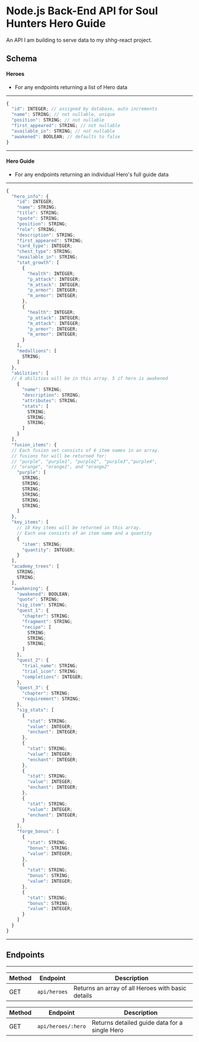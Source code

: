 # Node.js Back-End API for Soul Hunters Hero Guide
An API I am building to serve data to my shhg-react project. 

## Schema

#### Heroes
- For any endpoints returning a list of Hero data

---

```js
{
  "id": INTEGER; // assigned by database, auto increments
  "name": STRING; // not nullable, unique
  "position": STRING; // not nullable
  "first_appeared": STRING; // not nullable
  "available_in": STRING; // not nullable
  "awakened": BOOLEAN; // defaults to false
}
```

---

#### Hero Guide
- For any endpoints returning an individual Hero's full guide data

---

```js
{
  "hero_info": {
    "id": INTEGER;
    "name": STRING;
    "title": STRING;
    "quote": STRING;
    "position": STRING;
    "role": STRING;
    "description": STRING;
    "first_appeared": STRING;
    "card_type": INTEGER;
    "chest_type": STRING;
    "available_in": STRING;
    "stat_growth": [
      {
        "health": INTEGER;
        "p_attack": INTEGER;
        "m_attack": INTEGER;
        "p_armor": INTEGER;
        "m_armor": INTEGER;
      },
      {
        "health": INTEGER;
        "p_attack": INTEGER;
        "m_attack": INTEGER;
        "p_armor": INTEGER;
        "m_armor": INTEGER;
      }
    ],
    "medallions": [
      STRING;
    ]
  },
  "abilities": [
  // 4 abilities will be in this array. 5 if hero is awakened
    {
      "name": STRING;
      "description": STRING;
      "attributes": STRING;
      "stats": [
        STRING;
        STRING;
        STRING;
      ]
    }
  ],
  "fusion_items": {
  // Each fusion set consists of 6 item names in an array.
  // fusions for will be returned for:
  // "purple", "purple1", "purple2", "purple3","purple4", 
  // "orange", "orange1", and "orange2"
    "purple": [
      STRING;
      STRING;
      STRING;
      STRING;
      STRING;
      STRING;
    ]
  },
  "key_items": [
    // 18 Key items will be returned in this array. 
    // Each one consists of an item name and a quantity
    {
      "item": STRING;
      "quantity": INTEGER;
    }
  ],
  "academy_trees": [
    STRING;
    STRING;
  ],
  "awakening": {
    "awakened": BOOLEAN;
    "quote": STRING;
    "sig_item": STRING;
    "quest_1": {
      "chapter": STRING;
      "fragment": STRING;
      "recipe": [
        STRING;
        STRING;
        STRING;
      ]
    },
    "quest_2": {
      "trial_name": STRING;
      "trial_icon": STRING;
      "completions": INTEGER;
    },
    "quest_3": {
      "chapter": STRING;
      "requirement": STRING;
    },
    "sig_stats": [
      {
        "stat": STRING;
        "value": INTEGER;
        "enchant": INTEGER;
      },
      {
        "stat": STRING;
        "value": INTEGER;
        "enchant": INTEGER;
      },
      {
        "stat": STRING;
        "value": INTEGER;
        "enchant": INTEGER;
      },
      {
        "stat": STRING;
        "value": INTEGER;
        "enchant": INTEGER;
      }
    ],
    "forge_bonus": [
      {
        "stat": STRING;
        "bonus": STRING;
        "value": INTEGER;
      },
      {
        "stat": STRING;
        "bonus": STRING;
        "value": INTEGER;
      },
      {
        "stat": STRING;
        "bonus": STRING;
        "value": INTEGER;
      }
    ]
  }
}
```

---

## Endpoints
---

| Method | Endpoint     | Description                                       |
| ------ | ------------ | ------------------------------------------------- |
| GET    | `api/heroes` | Returns an array of all Heroes with basic details |

| Method | Endpoint           | Description                                   |
| ------ | ------------------ | --------------------------------------------- |
| GET    | `api/heroes/:hero` | Returns detailed guide data for a single Hero |




